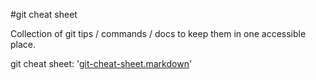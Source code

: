 #git cheat sheet

Collection of git tips / commands / docs to keep them in one accessible place.

git cheat sheet: '[git-cheat-sheet.markdown](http://github.com/trickster/git-cheat-sheet/blob/master/git-cheat-sheet.markdown "git-cheat-sheet.markdown")'

